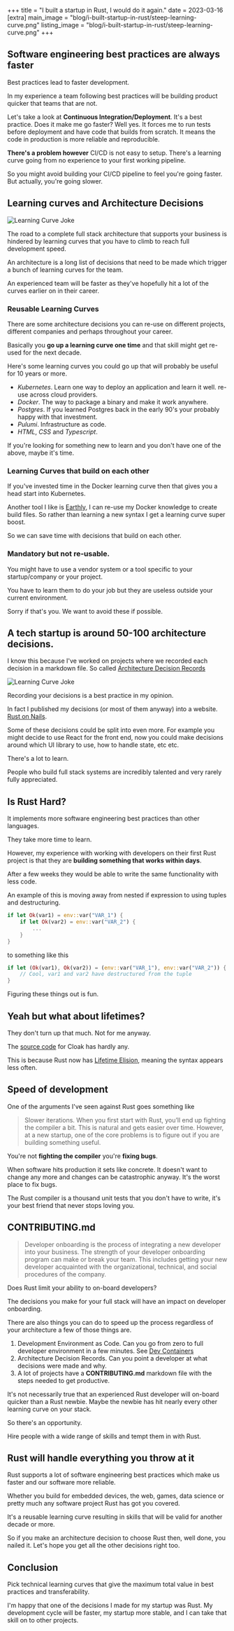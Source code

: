 +++
title = "I built a startup in Rust, I would do it again."
date = 2023-03-16
[extra]
main_image = "blog/i-built-startup-in-rust/steep-learning-curve.png"
listing_image = "blog/i-built-startup-in-rust/steep-learning-curve.png"
+++

## Software engineering best practices are always faster

Best practices lead to faster development. 

In my experience a team following best practices will be building product quicker that teams that are not.

Let's take a look at **Continuous Integration/Deployment**. It's a best practice. Does it make me go faster? Well yes. It forces me to run tests before deployment and have code that builds from scratch. It means the code in production is more reliable and reproducible.

**There's a problem however** CI/CD is not easy to setup. There's a learning curve going from no experience to your first working pipeline.

So you might avoid building your CI/CD pipeline to feel you're going faster. But actually, you're going slower.

## Learning curves and Architecture Decisions

![Learning Curve Joke](./learning-curve.jpg)

The road to a complete full stack architecture that supports your business is hindered by learning curves that you have to climb to reach full development speed.

An architecture is a long list of decisions that need to be made which trigger a bunch of learning curves for the team.

An experienced team will be faster as they've hopefully hit a lot of the curves earlier on in their career.

### Reusable Learning Curves

There are some architecture decisions you can re-use on different projects, different companies and perhaps throughout your career.

Basically you **go up a learning curve one time** and that skill might get re-used for the next decade.

Here's some learning curves you could go up that will probably be useful for 10 years or more.

* _Kubernetes_. Learn one way to deploy an application and learn it well. re-use across cloud providers.
* _Docker_. The way to package a binary and make it work anywhere.
* _Postgres_. If you learned Postgres back in the early 90's your probably happy with that investment.
* _Pulumi_. Infrastructure as code. 
* _HTML_, _CSS_ and _Typescript_. 

If you're looking for something new to learn and you don't have one of the above, maybe it's time.

### Learning Curves that build on each other

If you've invested time in the Docker learning curve then that gives you a head start into Kubernetes.

Another tool I like is [Earthly](https://earthly.dev/), I can re-use my Docker knowledge to create build files. So rather than learning a new syntax I get a learning curve super boost.

So we can save time with decisions that build on each other.

### Mandatory but not re-usable.

You might have to use a vendor system or a tool specific to your startup/company or your project.

You have to learn them to do your job but they are useless outside your current environment.

Sorry if that's you. We want to avoid these if possible.

## A tech startup is around 50-100 architecture decisions.

I know this because I've worked on projects where we recorded each decision in a markdown file. So called [Architecture Decision Records](https://adr.github.io/)

![Learning Curve Joke](./ADR.png)

Recording your decisions is a best practice in my opinion.

In fact I published my decisions (or most of them anyway) into a website. [Rust on Nails](https://rust-on-nails.com).

Some of these decisions could be split into even more. For example you might decide to use React for the front end, now you could make decisions around which UI library to use, how to handle state, etc etc.

There's a lot to learn.

People who build full stack systems are incredibly talented and very rarely fully appreciated.

## Is Rust Hard?

It implements more software engineering best practices than other languages. 

They take more time to learn.

However, my experience with working with developers on their first Rust project is that they are **building something that works within days**.

After a few weeks they would be able to write the same functionality with less code. 

An example of this is moving away from nested if expression to using tuples and destructuring.

```rust
if let Ok(var1) = env::var("VAR_1") {
    if let Ok(var2) = env::var("VAR_2") {
        ...
    }
}
```

to something like this

```rust
if let (Ok(var1), Ok(var2)) = (env::var("VAR_1"), env::var("VAR_2")) {
    // Cool, var1 and var2 have destructured from the tuple
}
```

Figuring these things out is fun.

## Yeah but what about lifetimes?

They don't turn up that much. Not for me anyway.

The [source code](https://github.com/purton-tech/cloak) for Cloak has hardly any. 

This is because Rust now has [Lifetime Elision](https://doc.rust-lang.org/reference/lifetime-elision.html), meaning the syntax appears less often.

## Speed of development

One of the arguments I've seen against Rust goes something like

> Slower iterations. When you first start with Rust, you’ll end up fighting the compiler a bit. This is natural and gets easier over time. However, at a new startup, one of the core problems is to figure out if you are building something useful.

You're not **fighting the compiler** you're **fixing bugs**. 

When software hits production it sets like concrete. It doesn't want to change any more and changes can be catastrophic anyway. It's the worst place to fix bugs.

The Rust compiler is a thousand unit tests that you don't have to write, it's your best friend that never stops loving you.

## CONTRIBUTING.md

> Developer onboarding is the process of integrating a new developer into your business. The strength of your developer onboarding program can make or break your team. This includes getting your new developer acquainted with the organizational, technical, and social procedures of the company.

Does Rust limit your ability to on-board developers?

The decisions you make for your full stack will have an impact on developer onboarding.

There are also things you can do to speed up the process regardless of your architecture a few of those things are.

1. Development Environment as Code. Can you go from zero to full developer environment in a few minutes. See [Dev Containers](https://docs.github.com/en/codespaces/setting-up-your-project-for-codespaces/adding-a-dev-container-configuration/introduction-to-dev-containers)
1. Architecture Decision Records. Can you point a developer at what decisions were made and why.
1. A lot of projects have a **CONTRIBUTING.md** markdown file with the steps needed to get productive.

It's not necessarily true that an experienced Rust developer will on-board quicker than a Rust newbie. Maybe the newbie has hit nearly every other learning curve on your stack.

So there's an opportunity.

Hire people with a wide range of skills and tempt them in with Rust. 

## Rust will handle everything you throw at it

Rust supports a lot of software engineering best practices which make us faster and our software more reliable.

Whether you build for embedded devices, the web, games, data science or pretty much any software project Rust has got you covered.

It's a reusable learning curve resulting in skills that will be valid for another decade or more.

So if you make an architecture decision to choose Rust then, well done, you nailed it. Let's hope you get all the other decisions right too.

## Conclusion

Pick technical learning curves that give the maximum total value in best practices and transferability.

I'm happy that one of the decisions I made for my startup was Rust. My development cycle will be faster, my startup more stable, and I can take that skill on to other projects.